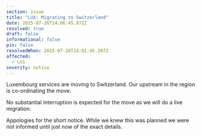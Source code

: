 ```yaml
---
section: issue
title: "LUX: Migrating to Switzerland"
date: 2025-07-26T14:06:45.872Z
resolved: true
draft: false
informational: false
pin: false
resolvedWhen: 2025-07-26T14:01:45.207Z
affected:
  - LU1
severity: notice
---
```

Luxembourg services are moving to Switzerland. Our upstream in the region is co-ordinating the move.

No substantial interruption is expected for the move as we will do a live migration.

Appologies for the short notice. While we knew this was planned we were not informed until just now of the exact details.